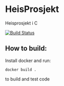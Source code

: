 # HeisProsjekt
Heisprosjekt i C

[![Build Status](https://travis-ci.org/HaavardM/HeisProsjekt.svg)](https://travis-ci.org/HaavardM/HeisProsjekt)

## How to build:

Install docker and run:
```
docker build .
```
to build and test code

